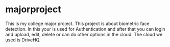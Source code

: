 # majorproject
This is my college major project. This project is about biometric face detection. In this your is used for Authentication and after that you can login and upload, edit, delete or can do other options in the cloud. The cloud we used is DriveHQ.
